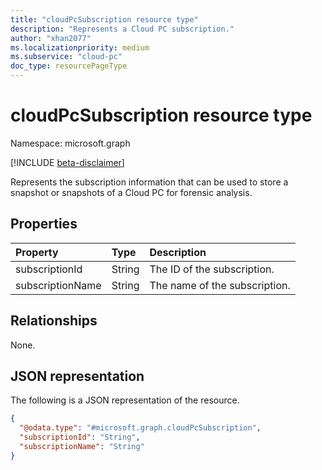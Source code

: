 ```yaml
---
title: "cloudPcSubscription resource type"
description: "Represents a Cloud PC subscription."
author: "xhan2077"
ms.localizationpriority: medium
ms.subservice: "cloud-pc"
doc_type: resourcePageType
---
```


# cloudPcSubscription resource type

Namespace: microsoft.graph

[!INCLUDE [beta-disclaimer](../../includes/beta-disclaimer.md)]

Represents the subscription information that can be used to store a snapshot or snapshots of a Cloud PC for forensic analysis.

## Properties
|Property|Type|Description|
|:---|:---|:---|
|subscriptionId|String|The ID of the subscription.|
|subscriptionName|String|The name of the subscription.|

## Relationships
None.

## JSON representation
The following is a JSON representation of the resource.
<!-- {
  "blockType": "resource",
  "keyProperty": "subscriptionId",
  "@odata.type": "microsoft.graph.cloudPcSubscription",
  "baseType": "microsoft.graph.entity",
  "openType": false
}
-->
``` json
{
  "@odata.type": "#microsoft.graph.cloudPcSubscription",
  "subscriptionId": "String",
  "subscriptionName": "String"
}
```
